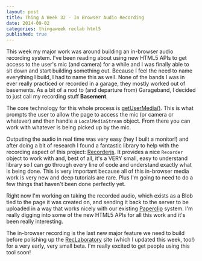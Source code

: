 ```yaml
---
layout: post
title: Thing A Week 32 - In Browser Audio Recording
date: 2014-09-02
categories: thingaweek reclab html5
published: true
---
```


This week my major work was around building an in-browser audio recording system. I've been reading about using new HTML5 APIs to get access to the user's mic (and camera) for a while and I was finally able to sit down and start building something out. Because I feel the need to name everything I build, I had to name this as well. None of the bands I was in ever really practiced or recorded in a garage, they mostly worked out of basements. As a bit of a nod to (and departure from) Garageband, I decided to just call my recording stuff **Basement**.

The core technology for this whole process is [getUserMedia()](https://developer.mozilla.org/en-US/docs/NavigatorUserMedia.getUserMedia). This is what prompts the user to allow the page to access the mic (or camera or whatever) and then handle a `LocalMediaStream` object. From there you can work with whatever is being picked up by the mic.

Outputing the audio in real time was very easy (hey I built a monitor!) and after doing a bit of research I found a fantastic library to help with the recording aspect of this project: [Recorderjs](https://github.com/mattdiamond/Recorderjs). It provides a nice `Recorder` object to work with and, best of all, it's a VERY small, easy to understand library so I can go through every line of code and understand exactly what is being done. This is very important because all of this in-browser media work is very new and deep tutorials are rare. Plus I'm going to need to do a few things that haven't been done perfectly yet.

Right now I'm working on taking the recorded audio, which exists as a Blob tied to the page it was created on, and sending it back to the server to be uploaded in a way that works nicely with our existing [Paperclip](https://github.com/thoughtbot/paperclip) system. I'm really digging into some of the new HTML5 APIs for all this work and it's been really interesting.

The in-browser recording is the last new major feature we need to build before polishing up the [RecLaboratory](http://www.reclaboratory.com) site (which I updated this week, too!) for a very early, very small beta. I'm really excited to get people using this tool soon!